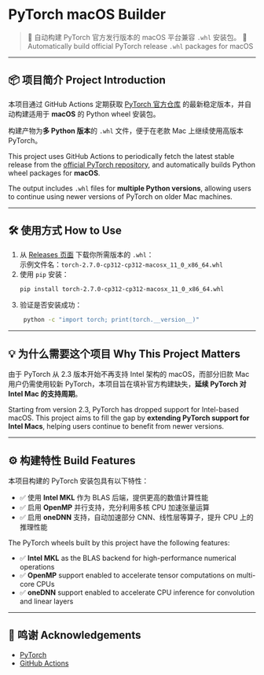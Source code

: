# PyTorch macOS Builder

> 🔧 自动构建 PyTorch 官方发行版本的 macOS 平台兼容 `.whl` 安装包。
> 🔧 Automatically build official PyTorch release `.whl` packages for macOS

---

## 📦 项目简介 Project Introduction

本项目通过 GitHub Actions 定期获取 [PyTorch 官方仓库](https://github.com/pytorch/pytorch) 的最新稳定版本，并自动构建适用于 **macOS** 的 Python wheel 安装包。

构建产物为**多 Python 版本**的 `.whl` 文件，便于在老款 Mac 上继续使用高版本 PyTorch。

This project uses GitHub Actions to periodically fetch the latest stable release from the [official PyTorch repository](https://github.com/pytorch/pytorch), and automatically builds Python wheel packages for **macOS**.

The output includes `.whl` files for **multiple Python versions**, allowing users to continue using newer versions of PyTorch on older Mac machines.

---

## 🛠 使用方式 How to Use

1. 从 [Releases 页面](../../releases) 下载你所需版本的 `.whl`：  
   示例文件名：`torch-2.7.0-cp312-cp312-macosx_11_0_x86_64.whl`
2. 使用 `pip` 安装：
    ```bash
    pip install torch-2.7.0-cp312-cp312-macosx_11_0_x86_64.whl
    ```
3. 验证是否安装成功：
   ```bash
    python -c "import torch; print(torch.__version__)"
    ```

---

## 💡 为什么需要这个项目 Why This Project Matters

由于 PyTorch 从 2.3 版本开始不再支持 Intel 架构的 macOS，而部分旧款 Mac 用户仍需使用较新 PyTorch，本项目旨在填补官方构建缺失，**延续 PyTorch 对 Intel Mac 的支持周期**。

Starting from version 2.3, PyTorch has dropped support for Intel-based macOS. This project aims to fill the gap by **extending PyTorch support for Intel Macs**, helping users continue to benefit from newer versions.

---

## ⚙️ 构建特性 Build Features

本项目构建的 PyTorch 安装包具有以下特性：

* ✅ 使用 **Intel MKL** 作为 BLAS 后端，提供更高的数值计算性能
* ✅ 启用 **OpenMP** 并行支持，充分利用多核 CPU 加速张量运算
* ✅ 启用 **oneDNN** 支持，自动加速部分 CNN、线性层等算子，提升 CPU 上的推理性能

The PyTorch wheels built by this project have the following features:

* ✅ **Intel MKL** as the BLAS backend for high-performance numerical operations
* ✅ **OpenMP** support enabled to accelerate tensor computations on multi-core CPUs
* ✅ **oneDNN** support enabled to accelerate CPU inference for convolution and linear layers

---

## 🤝 鸣谢 Acknowledgements

- [PyTorch](https://github.com/pytorch/pytorch)
- [GitHub Actions](https://github.com/features/actions)
